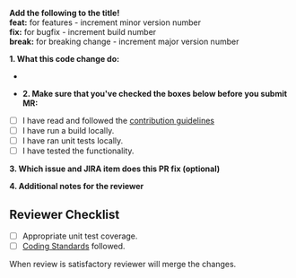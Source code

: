 **Add the following to the title!**  
**feat:** for features - increment minor version number  
**fix:** for bugfix - increment build number  
**break:** for breaking change - increment major version number

**1. What this code change do:**

-

- **2. Make sure that you've checked the boxes below before you submit MR:**

- [ ] I have read and followed the [contribution guidelines](../../contributing.md)
- [ ] I have run a build locally.
- [ ] I have ran unit tests locally.
- [ ] I have tested the functionality.

**3. Which issue and JIRA item does this PR fix (optional)**

**4. Additional notes for the reviewer**

## Reviewer Checklist

- [ ] Appropriate unit test coverage.
- [ ] [Coding Standards](../contribution_guidelines/coding_standards.md) followed.

When review is satisfactory reviewer will merge the changes.
